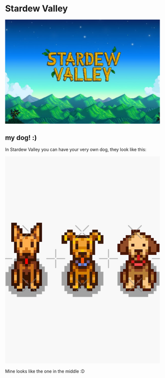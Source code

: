 # Stardew Valley

![logo](images/stardew.jpeg)

## my dog! :)
In Stardew Valley you can have your very own dog, they look like this:

![dogs](images/dogs.jpeg)

Mine looks like the one in the middle :D 